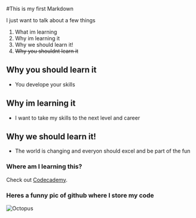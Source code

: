 #This is my first Markdown

I just want to talk about a few things

1. What im learning
2. Why im learning it
3. Why we should learn it!
4. ~~Why you shouldnt learn it~~

## Why you should learn it

* You develope your skills


## Why im learning it

* I want to take my skills to the next level and career

## Why we should learn it!

* The world is changing and everyon should excel and be part of the fun


### Where am I learning this?

Check out [Codecademy](https://www.codecademy.com/).

### Heres a funny pic of github where I store my code
![Octopus](https://myoctocat.com/assets/images/base-octocat.svg)